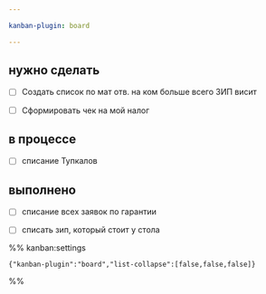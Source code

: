 ```yaml
---

kanban-plugin: board

---
```


## нужно сделать

- [ ] Создать список по мат отв. на ком больше всего ЗИП висит
- [ ] Сформировать чек на мой налог


## в процессе

- [ ] списание Тупкалов


## выполнено

- [ ] списание всех заявок по гарантии
- [ ] списать зип, который стоит у стола




%% kanban:settings
```
{"kanban-plugin":"board","list-collapse":[false,false,false]}
```
%%